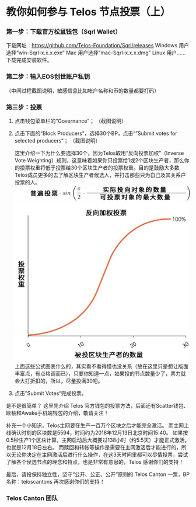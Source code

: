 # 教你如何参与 Telos 节点投票（上）


### 第一步：下载官方松鼠钱包（Sqrl Wallet）
下载网址：https://github.com/Telos-Foundation/Sqrl/releases
Windows 用户选择“win-Sqrl-x.x.x.exe”
Mac 用户选择“mac-Sqrl-x.x.x.dmg”
Linux 用户……
下载完成安装软件。

### 第二步：输入EOS创世账户私钥
（中间过程截图说明，敏感信息比如帐户名称和币的数量都要打码）

### 第三步：投票
1. 点击钱包菜单栏的“Governance”；
    （截图说明）

2. 点击下面的“Block Producers”，选择30个BP，点击“”Submit votes for selected producers“；
    （截图说明）

    这里介绍一下为什么要选择30个，因为Telos取用“反向投票加权”（Inverse Vote Weighting）规则，这意味着如果你只投票给1或2个区块生产者，那么你的投票权重将低于投票给30个区块生产者的投票权重。目的是鼓励大多数Telos成员更多的去了解区块生产者候选人，并打击那些只为自己及其关系户投票的人。
    ![](https://raw.githubusercontent.com/Telos-Canton/TelosCanton-Docs/master/images/inverse_weighted_voting_latex.jpg)
    ![](https://raw.githubusercontent.com/Telos-Canton/TelosCanton-Docs/master/images/inverse_weighted_voting.jpg)
    上面这些公式图表什么的，其实看不看得懂也没关系（放在这里只是想让版面丰富点，有点格调而已），只要你知道一点，如果投的节点数量少了，票力就会大打折扣的，所以，尽量投满30吧。

3. 点击”Submit Votes“完成投票。

是不是很简单？
这里先介绍 Telos 官方钱包的投票方法，后面还有Scatter钱包、欧柚和Awake手机端钱包的介绍，敬请关注！

补充一个小知识，Telos主网要在生产一百万个区块之后才能完全激活。
而主网上线确认时刻的区块数是5594，时间约为2018年12月13日北京时间15:40。
如果按0.5秒生产1个区块计算，主网启动后大概要过138小时（约5.5天）才能正式激活，也就是12月18日左右。
而赎回和转帐等操作是需要在主网激活后才能进行的，所以无论你决定在主网激活后进行什么操作，在这3天时间里都可以尽情投票，尝试了解各个侯选节点的理念和特点，也是非常有意思的，Telos 感谢你们的支持！

最后，请投保持独立性，坚守“公开、公正、公开”原则的 Telos Canton 一票，BP名称：teloscantons
再次感谢你们的支持！

### Telos Canton 团队